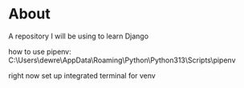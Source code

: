 # About
A repository I will be using to learn Django

how to use pipenv: C:\Users\dewre\AppData\Roaming\Python\Python313\Scripts\pipenv

right now set up integrated terminal for venv
